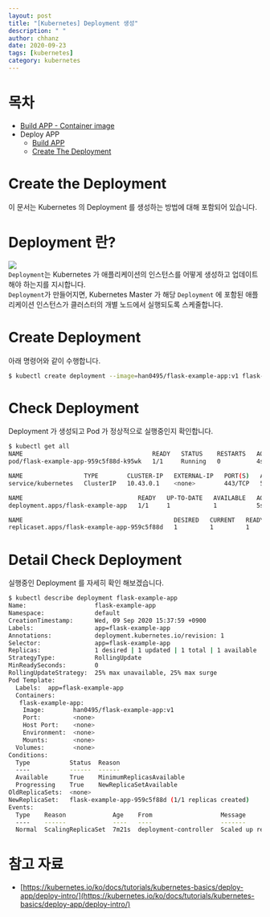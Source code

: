```yaml
---
layout: post
title: "[Kubernetes] Deployment 생성"
description: " "
author: chhanz
date: 2020-09-23
tags: [kubernetes]
category: kubernetes
---
```

# 목차
+ [Build APP - Container image](/container/2020/09/21/buildah/)   
+ Deploy APP
    + [Build APP](/container/2020/09/22/podman-build-flask-example-app/)   
    + [Create The Deployment](/2020/09/23/create-deployment/)   
   
# Create the Deployment
이 문서는 Kubernetes 의 Deployment 를 생성하는 방법에 대해 포함되어 있습니다.   
   
# Deployment 란?
![](https://d33wubrfki0l68.cloudfront.net/152c845f25df8e69dd24dd7b0836a289747e258a/4a1d2/docs/tutorials/kubernetes-basics/public/images/module_02_first_app.svg)   
`Deployment`는 Kubernetes 가 애플리케이션의 인스턴스를 어떻게 생성하고 업데이트해야 하는지를 지시합니다.   
`Deployment`가 만들어지면, Kubernetes Master 가 해당 `Deployment` 에 포함된 애플리케이션 인스턴스가 클러스터의 개별 노드에서 실행되도록 스케줄합니다.   
   
# Create Deployment 
아래 명령어와 같이 수행합니다.   
```bash
$ kubectl create deployment --image=han0495/flask-example-app:v1 flask-example-app
```
   
# Check Deployment 
Deployment 가 생성되고 Pod 가 정상적으로 실행중인지 확인합니다.   
```bash
$ kubectl get all
NAME                                    READY   STATUS    RESTARTS   AGE
pod/flask-example-app-959c5f88d-k95wk   1/1     Running   0          4s

NAME                 TYPE        CLUSTER-IP   EXTERNAL-IP   PORT(S)   AGE
service/kubernetes   ClusterIP   10.43.0.1    <none>        443/TCP   5m37s

NAME                                READY   UP-TO-DATE   AVAILABLE   AGE
deployment.apps/flask-example-app   1/1     1            1           5s

NAME                                          DESIRED   CURRENT   READY   AGE
replicaset.apps/flask-example-app-959c5f88d   1         1         1       5s
```
   
# Detail Check Deployment 
실행중인 Deployment 를 자세히 확인 해보겠습니다.   
```bash
$ kubectl describe deployment flask-example-app
Name:                   flask-example-app
Namespace:              default
CreationTimestamp:      Wed, 09 Sep 2020 15:37:59 +0900
Labels:                 app=flask-example-app
Annotations:            deployment.kubernetes.io/revision: 1
Selector:               app=flask-example-app
Replicas:               1 desired | 1 updated | 1 total | 1 available | 0 unavailable
StrategyType:           RollingUpdate
MinReadySeconds:        0
RollingUpdateStrategy:  25% max unavailable, 25% max surge
Pod Template:
  Labels:  app=flask-example-app
  Containers:
   flask-example-app:
    Image:        han0495/flask-example-app:v1
    Port:         <none>
    Host Port:    <none>
    Environment:  <none>
    Mounts:       <none>
  Volumes:        <none>
Conditions:
  Type           Status  Reason
  ----           ------  ------
  Available      True    MinimumReplicasAvailable
  Progressing    True    NewReplicaSetAvailable
OldReplicaSets:  <none>
NewReplicaSet:   flask-example-app-959c5f88d (1/1 replicas created)
Events:
  Type    Reason             Age    From                   Message
  ----    ------             ----   ----                   -------
  Normal  ScalingReplicaSet  7m21s  deployment-controller  Scaled up replica set flask-example-app-959c5f88d to 1
```
   
# 참고 자료
* [https://kubernetes.io/ko/docs/tutorials/kubernetes-basics/deploy-app/deploy-intro/](https://kubernetes.io/ko/docs/tutorials/kubernetes-basics/deploy-app/deploy-intro/)    